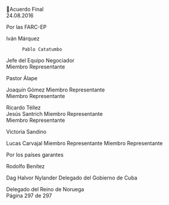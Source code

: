 Acuerdo Final  
24.08.2016  


 
 
Por las FARC-EP 
 
 
 
 
 
Iván Márquez                     
 
          Pablo Catatumbo 
Jefe del Equipo Negociador          
          Miembro Representante 
 
 
 
 
Pastor Álape                        
 
 
Joaquín Gómez 
Miembro Representante                       
Miembro Representante 
 
 
 
 
Ricardo Téllez                                               
Jesús Santrich 
Miembro Representante                       
Miembro Representante 
 
 
 
 
Victoria Sandino   
 
 
 
Lucas Carvajal 
Miembro Representante                                 Miembro Representante                                          
 
 
Por los países garantes 
 
 
 
Rodolfo Benítez                  
 
 
Dag Halvor Nylander 
Delegado del Gobierno de Cuba  
 
Delegado del Reino de Noruega  
Página 297 de 297 
 


